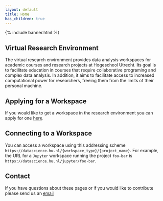 ```yaml
---
layout: default
title: Home
has_children: true
---
```


{% include banner.html %}

## Virtual Research Environment

The virtual research environment provides data analysis workspaces for academic courses and research projects at Hogeschool Utrecht. Its goal is to facilitate education in courses that require collaborative programing and complex data analysis. In addition, it aims to facilitate access to increased computational power for researchers, freeing them from the limits of their personal machine.

## Applying for a Workspace

If you would like to get a workspace in the research environment you can apply for one [here](https://askhu.sharepoint.hu.nl/informatie-items/Paginas/Data-analyse-omgeving-aanvragen.aspx).

## Connecting to a Workspace

You can access a workspace using this addressing scheme `https://datascience.hu.nl/{workspace_type}/{project_name}`. For example, the URL for a `Jupyter` workspace running the project `foo-bar` is `https://datascience.hu.nl/jupyter/foo-bar`.

## Contact

If you have questions about these pages or if you would like to contribute please send us an [email](mailto:onderzoeksupport@hu.nl)
